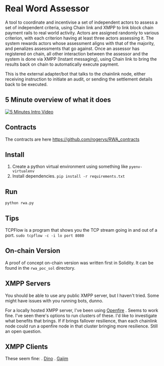# Real Word Assessor

A tool to coordinate and incentivise a set of independent actors to assess a set of independent criteria, using Chain link and XMPP to link block chain payment rails to real world activity.
Actors are assigned randomly to various criterion, with each criterion having at least three actors assessing it.
The system rewards actors whose assessment aligns with that of the majority, and penalizes assessments that go against.
Once an assessor has registered on chain, all other interaction between the assessor and the system is done via XMPP (Instant messaging), using Chain link to bring the results back on chain to automatically execute payment.

This is the external adapter/bot that talks to the chainlink node, either receiving instruction to initiate an audit, or sending the settlement details back to be executed.

## 5 Minute overview of what it does
[![5 Minutes Intro Video](https://img.youtube.com/vi/VxIKy8hyWeo/0.jpg)](https://www.youtube.com/watch?v=VxIKy8hyWeo)

## Contracts
The contracts are here https://github.com/rogervs/RWA_contracts

## Install
1. Create a python virtual environment using something like `pyenv-virtualenv`
2. Install dependencies. `pip install -r requirements.txt`

## Run
`python rwa.py`

## Tips
TCPFlow is a program that shows you the TCP stream going in and out of a port.
`sudo tcpflow -c -i lo port 8080`

## On-chain Version
A proof of concept on-chain version was written first in Solidity. It can be found in the `rwa_poc_sol` directory.

## XMPP Servers
You should be able to use any public XMPP server, but I haven't tried. Some might have issues with you running bots, dunno.

For a locally hosted XMPP server, I've been using [Openfire](https://igniterealtime.org/projects/openfire/) . 
Seems to work fine. I've seen there's options to run clusters of these. I'd like to investigate what benefits that brings. If if brings fallover resilience, than each chainlink node could run a openfire node in that cluster bringing more resilience. Still an open question.

## XMPP Clients
These seem fine:
. [Dino](https://dino.im/)
. [Gajim](https://gajim.org/)
